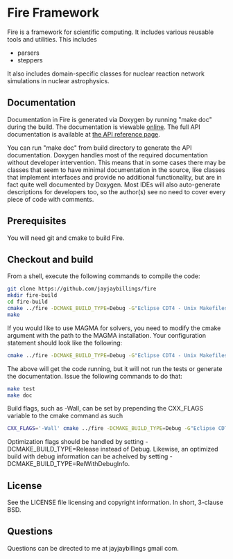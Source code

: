 # Fire Framework

Fire is a framework for scientific computing. It includes various reusable tools 
and utilities. This includes
* parsers
* steppers

It also includes domain-specific classes for nuclear reaction network
simulations in nuclear astrophysics.

## Documentation

Documentation in Fire is generated via Doxygen by running "make doc" during the 
build. The documentation is viewable [online](http://www.jayjaybillings.com/fire). The
full API documentation is available at [the API reference page](http://www.jayjaybillings.com/fire/api/html/). 

You can run "make doc" from build directory to generate the API documentation. Doxygen handles most of the required documentation without developer 
intervention. This means that in some cases there may be classes that seem to 
have minimal documentation in the source, like classes that implement interfaces 
and provide no additional functionality, but are in fact quite well documented 
by Doxygen. Most IDEs will also auto-generate descriptions for developers too, 
so the author(s) see no need to cover every piece of code with comments.

## Prerequisites
You will need git and cmake to build Fire.

## Checkout and build

From a shell, execute the following commands to compile the code:


```bash
git clone https://github.com/jayjaybillings/fire
mkdir fire-build
cd fire-build
cmake ../fire -DCMAKE_BUILD_TYPE=Debug -G"Eclipse CDT4 - Unix Makefiles" -DCMAKE_ECLIPSE_VERSION=4.5
make
```

If you would like to use MAGMA for solvers, you need to modify the cmake
argument with the path to the MAGMA installation. Your configuration
statement should look like the following:

```bash
cmake ../fire -DCMAKE_BUILD_TYPE=Debug -G"Eclipse CDT4 - Unix Makefiles" -DCMAKE_ECLIPSE_VERSION=4.5 MAGMA_ROOT=/usr/local/lib
```

The above will get the code running, but it will not run the tests or generate the 
documentation. Issue the following commands to do that:
```bash
make test
make doc
```


Build flags, such as -Wall, can be set by prepending the CXX_FLAGS variable to 
the cmake command as such

```bash
CXX_FLAGS='-Wall' cmake ../fire -DCMAKE_BUILD_TYPE=Debug -G"Eclipse CDT4 - Unix Makefiles" -DCMAKE_ECLIPSE_VERSION=4.5
```

Optimization flags should be handled by setting -DCMAKE_BUILD_TYPE=Release 
instead of Debug. Likewise, an optimized build with debug information can be 
acheived by setting -DCMAKE_BUILD_TYPE=RelWithDebugInfo.

## License

See the LICENSE file licensing and copyright information. In short, 3-clause BSD.

## Questions
Questions can be directed to me at jayjaybillings <at> gmail <dot> com.
